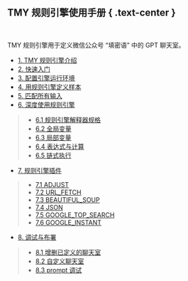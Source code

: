 TMY 规则引擎使用手册 { .text-center }
------------------

&nbsp;

TMY 规则引擎用于定义微信公众号 “填密语” 中的 GPT 聊天室。

- [1. TMY 规则引擎介绍](#1)
- [2. 快速入门](#2)
- [3. 配置引擎运行环境](#3)
- [4. 用规则引擎定义样本](#4)
- [5. 匹配所有输入](#5)
- [6. 深度使用规则引擎](#6)

 > - [6.1 规则引擎解释器规格](#6.1)
 > - [6.2 全局变量](#6.2)
 > - [6.3 局部变量](#6.3)
 > - [6.4 表达式与计算](#6.4)
 > - [6.5 链式执行](#6.5)

- [7. 规则引擎插件](#7)

 > - [7.1 ADJUST](#7.1)
 > - [7.2 URL_FETCH](#7.2)
 > - [7.3 BEAUTIFUL_SOUP](#7.3)
 > - [7.4 JSON](#7.4)
 > - [7.5 GOOGLE_TOP_SEARCH](#7.5)
 > - [7.6 GOOGLE_INSTANT](#7.6)

- [8. 调试与布署](#8)

 > - [8.1 增删已定义的聊天室](#8.1)
 > - [8.2 自定义聊天室](#8.2)
 > - [8.3 prompt 调试](#8.3)
